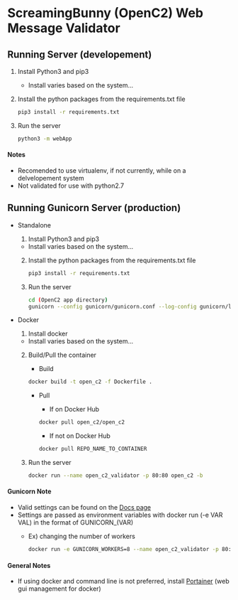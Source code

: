 # ScreamingBunny (OpenC2) Web Message Validator
## Running Server (developement)
1. Install Python3 and pip3
	- Install varies based on the system...

2. Install the python packages from the requirements.txt file
	
	```bash
	pip3 install -r requirements.txt
	```
	
3. Run the server
	
	```bash
	python3 -m webApp
	```
	
#### Notes
- Recomended to use virtualenv, if not currently, while on a delvelopement system
- Not validated for use with python2.7

## Running Gunicorn Server (production)
- Standalone
	1. Install Python3 and pip3
	- Install varies based on the system...

	2. Install the python packages from the requirements.txt file
	
		```bash
		pip3 install -r requirements.txt
		```
	
	3. Run the server
	
		```bash
		cd (OpenC2 app directory)
		gunicorn --config gunicorn/gunicorn.conf --log-config gunicorn/logging.conf webApp:app
		```
		
- Docker
	1. Install docker
	- Install varies based on the system...

	2. Build/Pull the container
		- Build
		
		```bash
		docker build -t open_c2 -f Dockerfile .
		```
		
		- Pull
			- If on Docker Hub
		
			```bash
			docker pull open_c2/open_c2
			```
			
			- If not on Docker Hub
		
			```bash
			docker pull REPO_NAME_TO_CONTAINER
			```
	
	3. Run the server
	
		```bash
		docker run --name open_c2_validator -p 80:80 open_c2 -b
		```
		
		
#### Gunicorn Note
- Valid settings can be found on the [Docs page](http://docs.gunicorn.org/en/latest/settings.html)
- Settings are passed as environment variables with docker run (-e VAR VAL) in the format of GUNICORN_(VAR)
	- Ex) changing the number of workers
		
		```bash
		docker run -e GUNICORN_WORKERS=8 --name open_c2_validator -p 80:80 open_c2 -b
		```

#### General Notes
- If using docker and command line is not preferred, install [Portainer](https://portainer.io/) (web gui management for docker)

